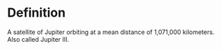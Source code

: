 # Definition

A satellite of Jupiter orbiting at a mean distance of 1,071,000
kilometers. Also called Jupiter III.
